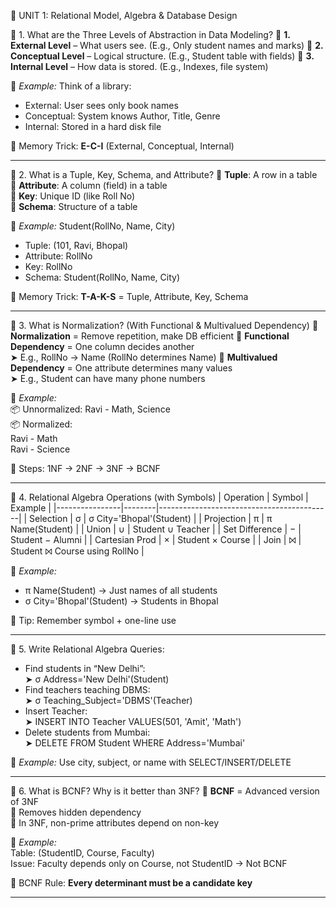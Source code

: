🧠 UNIT 1: Relational Model, Algebra & Database Design

📌 1. What are the Three Levels of Abstraction in Data Modeling?
🔹 **1. External Level** – What users see. (E.g., Only student names and marks)
🔹 **2. Conceptual Level** – Logical structure. (E.g., Student table with fields)
🔹 **3. Internal Level** – How data is stored. (E.g., Indexes, file system)

🧠 *Example:* Think of a library:
- External: User sees only book names
- Conceptual: System knows Author, Title, Genre
- Internal: Stored in a hard disk file

📎 Memory Trick: **E-C-I** (External, Conceptual, Internal)

---

📌 2. What is a Tuple, Key, Schema, and Attribute?
🔹 **Tuple**: A row in a table  
🔹 **Attribute**: A column (field) in a table  
🔹 **Key**: Unique ID (like Roll No)  
🔹 **Schema**: Structure of a table

🧠 *Example:* Student(RollNo, Name, City)  
- Tuple: (101, Ravi, Bhopal)  
- Attribute: RollNo  
- Key: RollNo  
- Schema: Student(RollNo, Name, City)

📎 Memory Trick: **T-A-K-S** = Tuple, Attribute, Key, Schema

---

📌 3. What is Normalization? (With Functional & Multivalued Dependency)
🔹 **Normalization** = Remove repetition, make DB efficient
🔹 **Functional Dependency** = One column decides another  
    ➤ E.g., RollNo → Name (RollNo determines Name)
🔹 **Multivalued Dependency** = One attribute determines many values  
    ➤ E.g., Student can have many phone numbers

🧠 *Example:*  
📦 Unnormalized: Ravi - Math, Science  
📦 Normalized:  
   Ravi - Math  
   Ravi - Science  

📎 Steps: 1NF → 2NF → 3NF → BCNF

---

📌 4. Relational Algebra Operations (with Symbols)
| Operation      | Symbol | Example                                   |
|----------------|--------|-------------------------------------------|
| Selection      | σ      | σ City='Bhopal'(Student)                  |
| Projection     | π      | π Name(Student)                           |
| Union          | ∪      | Student ∪ Teacher                         |
| Set Difference | −      | Student − Alumni                          |
| Cartesian Prod | ×      | Student × Course                          |
| Join           | ⨝      | Student ⨝ Course using RollNo             |

🧠 *Example:*  
- π Name(Student) → Just names of all students  
- σ City='Bhopal'(Student) → Students in Bhopal  

📎 Tip: Remember symbol + one-line use

---

📌 5. Write Relational Algebra Queries:
- Find students in “New Delhi”:  
  ➤ σ Address='New Delhi'(Student)
- Find teachers teaching DBMS:  
  ➤ σ Teaching_Subject='DBMS'(Teacher)
- Insert Teacher:  
  ➤ INSERT INTO Teacher VALUES(501, 'Amit', 'Math')
- Delete students from Mumbai:  
  ➤ DELETE FROM Student WHERE Address='Mumbai'

🧠 *Example:* Use city, subject, or name with SELECT/INSERT/DELETE

---

📌 6. What is BCNF? Why is it better than 3NF?
🔹 **BCNF** = Advanced version of 3NF  
🔹 Removes hidden dependency  
🔹 In 3NF, non-prime attributes depend on non-key

🧠 *Example:*  
Table: (StudentID, Course, Faculty)  
Issue: Faculty depends only on Course, not StudentID → Not BCNF

📎 BCNF Rule: **Every determinant must be a candidate key**

---


